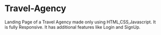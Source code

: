 # Travel-Agency
Landing Page of  a Travel Agency made only using HTML,CSS,Javascript.
It is fully Responsive.
It has additional features like Login and SignUp.
